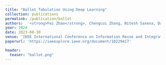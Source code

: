 ```yaml
---
title: "Ballot Tabulation Using Deep Learning"
collection: publications
permalink: /publication/ballot
authors:  '<strong>Fei Zhao</strong>, Chengcui Zhang, Nitesh Saxena, Dan Wallach, and Shahariar Rabby'
year: 2024
date: 2023-08-30  
venue: 'IEEE International Conference on Information Reuse and Integration (IEEE IRI2023)'
paperurl: 'https://ieeexplore.ieee.org/document/10229417'

header:
  teaser: "ballot.png"
---
```



